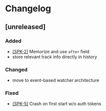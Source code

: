 # Changelog


## [unreleased]

### Added
- [[SPK-2]](https://github.com/gurki/spike/issues/2) Memorize and use `after` field
- store relevant track info directly in history

### Changed
- move to event-based watcher architecture

### Fixed
- [[SPK-5]](https://github.com/gurki/spike/issues/5) Crash on first start w/o auth tokens